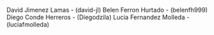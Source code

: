David Jimenez Lamas - (david-jl)
Belen Ferron Hurtado - (belenfh999)
Diego Conde Herreros - (Diegodzila)
Lucia Fernandez Molleda - (luciafmolleda)
